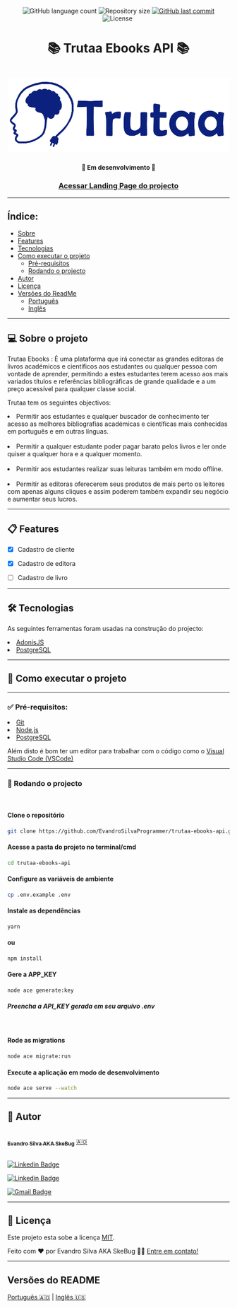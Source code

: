 <p align="center">
  <img alt="GitHub language count" src="https://img.shields.io/github/languages/count/EvandroSilvaProgrammer/blog-with-external-api?color=%2304D361">

  <img alt="Repository size" src="https://img.shields.io/github/repo-size/EvandroSilvaProgrammer/blog-with-external-api">

  <a href="https://github.com/tgmarinho/README-ecoleta/commits/master">
    <img alt="GitHub last commit" src="https://img.shields.io/github/last-commit/EvandroSilvaProgrammer/blog-with-external-api">
  </a>
    
   <img alt="License" src="https://img.shields.io/badge/license-MIT-brightgreen">

   <img alt="" src="https://img.shields.io/badge/Feito por-Evandro Silva AKA SkeBug-blueviolet">
</p>
<h1 align="center" style="font-weight: bold"> 📚 Trutaa Ebooks API 📚</h1>
<h1 align="center">
    <img alt="Blog" title="#Blog" src="assets/images/readMe/banner.png" />
</h1>

<h4 align="center"> 
	🚧 Em desenvolvimento 🚧
</h4>

<h3 align="center"> <a href="https://trutaa-landingpage.vercel.app/">Acessar Landing Page do projecto</a> </h3>

---
## Índice:
<!--ts-->
   * [Sobre](#-sobre-o-projeto)
   * [Features](#-features)
   * [Tecnologias](#-tecnologias)
   * [Como executar o projeto](#-como-executar-o-projeto)
      * [Pré-requisitos](#-pré-requisitos)
      * [Rodando o projecto](#-rodando-o-projeto)
   * [Autor](#-autor)
   * [Licença](#-licença)
   * [Versões do ReadMe](#-versões-do-readme)
        * [Português](./README-pt.md)
        * [Inglês](./README.md)
<!--/ts-->
<!--te-->
---
## 💻 Sobre o projeto

<p>
    Trutaa Ebooks : É uma plataforma que irá conectar as grandes editoras de livros académicos e científicos aos estudantes ou qualquer pessoa com vontade de aprender, permitindo a estes estudantes terem acesso aos mais variados títulos e referências bibliográficas de grande qualidade e a um preço acessível para qualquer classe social.
</p>
<p>
    Trutaa tem os seguintes objectivos:
    <li>Permitir aos estudantes e qualquer buscador de conhecimento ter acesso as melhores bibliografias académicas e científicas mais conhecidas em português e em outras línguas.</li> </br>
    <li>Permitir a qualquer estudante poder pagar barato pelos livros e ler onde quiser a qualquer hora e a qualquer momento.</li> </br>
    <li>Permitir aos estudantes realizar suas leituras também em modo offline.</li> </br>
    <li>Permitir as editoras oferecerem seus produtos de mais perto os leitores com apenas alguns cliques e assim poderem também expandir seu negócio e aumentar seus lucros.</li>
</p>

---    
## 📋 Features
- [x] Cadastro de cliente
- [x] Cadastro de editora
- [ ] Cadastro de livro


---
## 🛠 Tecnologias
<p>As seguintes ferramentas foram usadas na construção do projecto:</p>

<li><a href="https://adonisjs.com/">AdonisJS</a></li>
<li><a href="https://www.postgresql.org/">PostgreSQL</a></li>

---
## 🚀 Como executar o projeto
---
### ✅ Pré-requisitos:

<li><a href="https://git-scm.com">Git</a></li>
<li><a href="https://nodejs.org/en/">Node.js</a></li>
<li><a href="https://www.postgresql.org/">PostgreSQL</a></li>
<p>Além disto é bom ter um editor para trabalhar com o código como o <a href="https://code.visualstudio.com/">Visual Studio Code (VSCode)</a> </p>

---
### 🎲 Rodando o projecto
<br>

#### Clone o repositório
```bash
git clone https://github.com/EvandroSilvaProgrammer/trutaa-ebooks-api.git
```
#### Acesse a pasta do projeto no terminal/cmd
```bash
cd trutaa-ebooks-api
```

#### Configure as variáveis de ambiente
```bash
cp .env.example .env
```
#### Instale as dependências
```bash
yarn
```
#### ou
```bash
npm install
```

#### Gere a APP_KEY
```bash
node ace generate:key
```
##### Preencha a API_KEY gerada em seu arquivo .env

</br>

#### Rode as migrations
```bash
node ace migrate:run
```

#### Execute a aplicação em modo de desenvolvimento
```bash
node ace serve --watch
```

---

## 🦸 Autor

<a href="https://github.com/EvandroSilvaProgrammer">
 <img style="border-radius: 50%;" src="https://avatars.githubusercontent.com/u/67426023?v=4" width="100px;" alt=""/>
 <br />
 <sub><b>Evandro Silva AKA SkeBug</b></sub></a> <a href="https://github.com/EvandroSilvaProgrammer" title="EvandroSilva">🇦🇴</a>
 <br /> <br />

[![Linkedin Badge](https://img.shields.io/badge/-Evandro-blue?style=flat-square&logo=Linkedin&logoColor=white&link=https://www.linkedin.com/in/evandrosilva-programmer/)](https://www.linkedin.com/in/evandrosilva-programmer/) 

[![Linkedin Badge](https://img.shields.io/badge/-Evandro-blue?style=flat-square&logo=facebook&logoColor=white&link=https://www.facebook.com/evandrosilva.programmer)](https://www.facebook.com/evandrosilva.programmer)

[![Gmail Badge](https://img.shields.io/badge/-evandrosilva.programmer@gmail.com-c14438?style=flat-square&logo=Gmail&logoColor=white&link=mailto:tgmarinho@gmail.com)](mailto:evandrosilva.programmer@gmail.com)

---

## 📝 Licença

Este projeto esta sobe a licença [MIT](./LICENSE).

Feito com ❤️ por Evandro Silva AKA SkeBug 👋🏽 [Entre em contato!](https://www.linkedin.com/in/evandrosilva-programmer/)

---

##  Versões do README

[Português 🇦🇴](./README.md)  |  [Inglês 🇺🇸](./README-en.md) 
